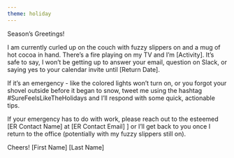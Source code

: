 ```yaml
---
theme: holiday
---
```


Season’s Greetings!

I am currently curled up on the couch with fuzzy slippers on and a mug of hot cocoa in hand. There’s a fire playing on my TV and I’m [Activity]. It’s safe to say, I won’t be getting up to answer your email, question on Slack, or saying yes to your calendar invite until [Return Date]. 

If it’s an emergency - like the colored lights won’t turn on, or you forgot your shovel outside before it began to snow, tweet me using the hashtag #SureFeelsLikeTheHolidays and I’ll respond with some quick, actionable tips. 

If your emergency has to do with work, please reach out to the esteemed [ER Contact Name] at [ER Contact Email] ] or I’ll get back to you once I return to the office (potentially with my fuzzy slippers still on). 

Cheers!
[First Name] [Last Name]
